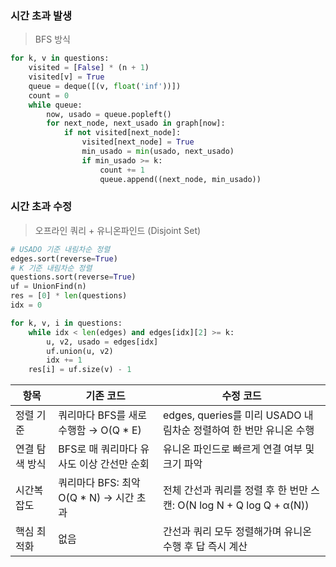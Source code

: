 ### 시간 초과 발생
> BFS 방식

```python
for k, v in questions:
    visited = [False] * (n + 1)
    visited[v] = True
    queue = deque([(v, float('inf'))])
    count = 0
    while queue:
        now, usado = queue.popleft()
        for next_node, next_usado in graph[now]:
            if not visited[next_node]:
                visited[next_node] = True
                min_usado = min(usado, next_usado)
                if min_usado >= k:
                    count += 1
                    queue.append((next_node, min_usado))
```

### 시간 초과 수정
> 오프라인 쿼리 + 유니온파인드 (Disjoint Set)

```python
# USADO 기준 내림차순 정렬
edges.sort(reverse=True)
# K 기준 내림차순 정렬
questions.sort(reverse=True)
uf = UnionFind(n)
res = [0] * len(questions)
idx = 0

for k, v, i in questions:
    while idx < len(edges) and edges[idx][2] >= k:
        u, v2, usado = edges[idx]
        uf.union(u, v2)
        idx += 1
    res[i] = uf.size(v) - 1
```

| 항목           | 기존 코드                                      | 수정 코드                                                     |
|----------------|-----------------------------------------------|---------------------------------------------------------------|
| 정렬 기준       | 쿼리마다 BFS를 새로 수행함 → O(Q * E)          | edges, queries를 미리 USADO 내림차순 정렬하여 한 번만 유니온 수행 |
| 연결 탐색 방식   | BFS로 매 쿼리마다 유사도 이상 간선만 순회       | 유니온 파인드로 빠르게 연결 여부 및 크기 파악                    |
| 시간복잡도       | 쿼리마다 BFS: 최악 O(Q * N) → 시간 초과         | 전체 간선과 쿼리를 정렬 후 한 번만 스캔: O(N log N + Q log Q + α(N)) |
| 핵심 최적화     | 없음                                           | 간선과 쿼리 모두 정렬해가며 유니온 수행 후 답 즉시 계산           |
